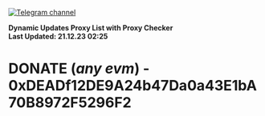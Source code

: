 [![Telegram channel](https://img.shields.io/endpoint?url=https://runkit.io/damiankrawczyk/telegram-badge/branches/master?url=https://t.me/n4z4v0d)](https://t.me/n4z4v0d) 

**Dynamic Updates Proxy List with Proxy Checker**  
**Last Updated: 21.12.23 02:25**

# DONATE (_any evm_) - 0xDEADf12DE9A24b47Da0a43E1bA70B8972F5296F2
